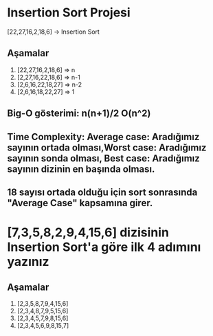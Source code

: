 # Insertion Sort Projesi

[22,27,16,2,18,6] -> Insertion Sort

## Aşamalar

1. [22,27,16,2,18,6] => n
2. [2,27,16,22,18,6] => n-1
3. [2,6,16,22,18,27] => n-2
4. [2,6,16,18,22,27] => 1

## Big-O gösterimi: n(n+1)/2 O(n^2)

## Time Complexity: Average case: Aradığımız sayının ortada olması,Worst case: Aradığımız sayının sonda olması, Best case: Aradığımız sayının dizinin en başında olması.

## 18 sayısı ortada olduğu için sort sonrasında "Average Case" kapsamına girer.


# [7,3,5,8,2,9,4,15,6] dizisinin Insertion Sort'a göre ilk 4 adımını yazınız

## Aşamalar

1. [2,3,5,8,7,9,4,15,6]
2. [2,3,4,8,7,9,5,15,6]
3. [2,3,4,5,7,9,8,15,6]
4. [2,3,4,5,6,9,8,15,7]